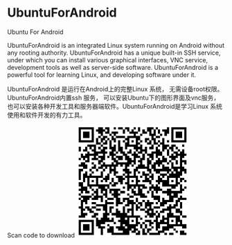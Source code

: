 # UbuntuForAndroid
Ubuntu For Android


UbuntuForAndroid is an integrated Linux system running on Android without any rooting authority. UbuntuForAndroid has a unique built-in SSH service, under which you can install various graphical interfaces, VNC service, development tools as well as server-side software. 
UbuntuForAndroid is a powerful tool for learning Linux, and developing software under it. 


UbuntuForAndroid 是运行在Android上的完整Linux 系统， 无需设备root权限。 UbuntuForAndroid内置ssh 服务， 可以安装Ubuntu下的图形界面及vnc服务，也可以安装各种开发工具和服务器端软件。UbuntuForAndroid是学习Linux 系统使用和软件开发的有力工具。


Scan code to download
![Image text](https://github.com/utopsh/UbuntuForAndroid/raw/master/qrcode.png)

